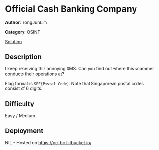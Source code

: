 # Official Cash Banking Company

**Author**: YongJunLim

**Category**: OSINT

[Solution](solve/solve.md)

## Description

I keep receiving this annoying SMS. Can you find out where this scammer conducts their operations at? 

Flag format is `SEE{Postal Code}`. Note that Singaporean postal codes consist of 6 digits.

## Difficulty

Easy / Medium

## Deployment

NIL - Hosted on https://oc-bc.bitbucket.io/
